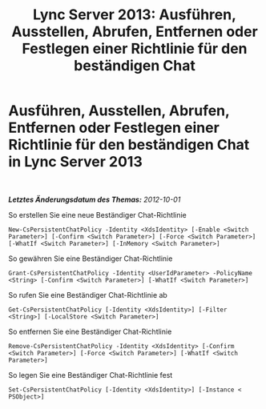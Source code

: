 ﻿---
title: 'Lync Server 2013: Ausführen, Ausstellen, Abrufen, Entfernen oder Festlegen einer Richtlinie für den beständigen Chat'
TOCTitle: Ausführen, Ausstellen, Abrufen, Entfernen oder Festlegen einer Richtlinie für den beständigen Chat
ms:assetid: 39ccdbe8-fb3d-47bc-96e2-9486b6d317e0
ms:mtpsurl: https://technet.microsoft.com/de-de/library/JJ204810(v=OCS.15)
ms:contentKeyID: 49293716
ms.date: 05/19/2016
mtps_version: v=OCS.15
ms.translationtype: HT
---

# Ausführen, Ausstellen, Abrufen, Entfernen oder Festlegen einer Richtlinie für den beständigen Chat in Lync Server 2013

 

_**Letztes Änderungsdatum des Themas:** 2012-10-01_

So erstellen Sie eine neue Beständiger Chat-Richtlinie

    New-CsPersistentChatPolicy -Identity <XdsIdentity> [-Enable <Switch Parameter>] [-Confirm <Switch Parameter>] [-Force <Switch Parameter>] [-WhatIf <Switch Parameter>] [-InMemory <Switch Parameter>]

So gewähren Sie eine Beständiger Chat-Richtlinie

    Grant-CsPersistentChatPolicy -Identity <UserIdParameter> -PolicyName <String> [-Confirm <Switch Parameter>] [-WhatIf <Switch Parameter>]

So rufen Sie eine Beständiger Chat-Richtlinie ab

    Get-CsPersistentChatPolicy [-Identity <XdsIdentity>] [-Filter <String>] [-LocalStore <Switch Parameter>]

So entfernen Sie eine Beständiger Chat-Richtlinie

    Remove-CsPersistentChatPolicy -Identity <XdsIdentity> [-Confirm <Switch Parameter>] [-Force <Switch Parameter>] [-WhatIf <Switch Parameter>]

So legen Sie eine Beständiger Chat-Richtlinie fest

    Set-CsPersistentChatPolicy [-Identity <XdsIdentity>] [-Instance < PSObject>]

